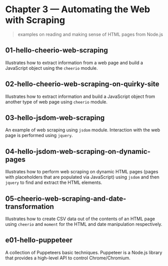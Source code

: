 # Chapter 3 &mdash; Automating the Web with Scraping
> examples on reading and making sense of HTML pages from Node.js

## 01-hello-cheerio-web-scraping
Illustrates how to extract information from a web page and build a JavaScript object using the `cheerio` module.

## 02-hello-cheerio-web-scraping-on-quirky-site
Illustrates how to extract information and build a JavaScript object from another type of web page using `cheerio` module.

## 03-hello-jsdom-web-scraping
An example of web scraping using `jsdom` module. Interaction with the web page is performed using `jquery`.

## 04-hello-jsdom-web-scraping-on-dynamic-pages
Illustrates how to perform web scraping on dynamic HTML pages (pages with placeholders that are populated via JavaScript) using `jsdom` and then `jquery` to find and extract the HTML elements.

## 05-cheerio-web-scraping-and-date-transformation
Illustrates how to create CSV data out of the contents of an HTML page using `cheerio` and `moment` for the HTML and date manipulation respectively.

## e01-hello-puppeteer
A collection of Puppeteers basic techniques. Puppeteer is a Node.js library that provides a high-level API to control Chrome/Chromium.
